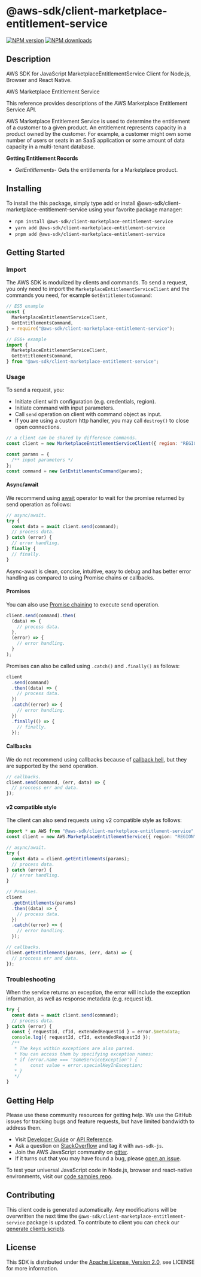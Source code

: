 # @aws-sdk/client-marketplace-entitlement-service

[![NPM version](https://img.shields.io/npm/v/@aws-sdk/client-marketplace-entitlement-service/latest.svg)](https://www.npmjs.com/package/@aws-sdk/client-marketplace-entitlement-service)
[![NPM downloads](https://img.shields.io/npm/dm/@aws-sdk/client-marketplace-entitlement-service.svg)](https://www.npmjs.com/package/@aws-sdk/client-marketplace-entitlement-service)

## Description

AWS SDK for JavaScript MarketplaceEntitlementService Client for Node.js, Browser and React Native.

<fullname>AWS Marketplace Entitlement Service</fullname>

<p>This reference provides descriptions of the AWS Marketplace Entitlement Service
API.</p>
<p>AWS Marketplace Entitlement Service is used to determine the entitlement of a customer to
a given product. An entitlement represents capacity in a product owned by the customer. For
example, a customer might own some number of users or seats in an SaaS application or some
amount of data capacity in a multi-tenant database.</p>
<p>
<b>Getting Entitlement Records</b>
</p>
<ul>
<li>
<p>
<i>GetEntitlements</i>- Gets the entitlements for a Marketplace
product.</p>
</li>
</ul>

## Installing

To install the this package, simply type add or install @aws-sdk/client-marketplace-entitlement-service
using your favorite package manager:

- `npm install @aws-sdk/client-marketplace-entitlement-service`
- `yarn add @aws-sdk/client-marketplace-entitlement-service`
- `pnpm add @aws-sdk/client-marketplace-entitlement-service`

## Getting Started

### Import

The AWS SDK is modulized by clients and commands.
To send a request, you only need to import the `MarketplaceEntitlementServiceClient` and
the commands you need, for example `GetEntitlementsCommand`:

```js
// ES5 example
const {
  MarketplaceEntitlementServiceClient,
  GetEntitlementsCommand,
} = require("@aws-sdk/client-marketplace-entitlement-service");
```

```ts
// ES6+ example
import {
  MarketplaceEntitlementServiceClient,
  GetEntitlementsCommand,
} from "@aws-sdk/client-marketplace-entitlement-service";
```

### Usage

To send a request, you:

- Initiate client with configuration (e.g. credentials, region).
- Initiate command with input parameters.
- Call `send` operation on client with command object as input.
- If you are using a custom http handler, you may call `destroy()` to close open connections.

```js
// a client can be shared by difference commands.
const client = new MarketplaceEntitlementServiceClient({ region: "REGION" });

const params = {
  /** input parameters */
};
const command = new GetEntitlementsCommand(params);
```

#### Async/await

We recommend using [await](https://developer.mozilla.org/en-US/docs/Web/JavaScript/Reference/Operators/await)
operator to wait for the promise returned by send operation as follows:

```js
// async/await.
try {
  const data = await client.send(command);
  // process data.
} catch (error) {
  // error handling.
} finally {
  // finally.
}
```

Async-await is clean, concise, intuitive, easy to debug and has better error handling
as compared to using Promise chains or callbacks.

#### Promises

You can also use [Promise chaining](https://developer.mozilla.org/en-US/docs/Web/JavaScript/Guide/Using_promises#chaining)
to execute send operation.

```js
client.send(command).then(
  (data) => {
    // process data.
  },
  (error) => {
    // error handling.
  }
);
```

Promises can also be called using `.catch()` and `.finally()` as follows:

```js
client
  .send(command)
  .then((data) => {
    // process data.
  })
  .catch((error) => {
    // error handling.
  })
  .finally(() => {
    // finally.
  });
```

#### Callbacks

We do not recommend using callbacks because of [callback hell](http://callbackhell.com/),
but they are supported by the send operation.

```js
// callbacks.
client.send(command, (err, data) => {
  // proccess err and data.
});
```

#### v2 compatible style

The client can also send requests using v2 compatible style as follows:

```ts
import * as AWS from "@aws-sdk/client-marketplace-entitlement-service";
const client = new AWS.MarketplaceEntitlementService({ region: "REGION" });

// async/await.
try {
  const data = client.getEntitlements(params);
  // process data.
} catch (error) {
  // error handling.
}

// Promises.
client
  .getEntitlements(params)
  .then((data) => {
    // process data.
  })
  .catch((error) => {
    // error handling.
  });

// callbacks.
client.getEntitlements(params, (err, data) => {
  // proccess err and data.
});
```

### Troubleshooting

When the service returns an exception, the error will include the exception information,
as well as response metadata (e.g. request id).

```js
try {
  const data = await client.send(command);
  // process data.
} catch (error) {
  const { requestId, cfId, extendedRequestId } = error.$metadata;
  console.log({ requestId, cfId, extendedRequestId });
  /**
   * The keys within exceptions are also parsed.
   * You can access them by specifying exception names:
   * if (error.name === 'SomeServiceException') {
   *     const value = error.specialKeyInException;
   * }
   */
}
```

## Getting Help

Please use these community resources for getting help.
We use the GitHub issues for tracking bugs and feature requests, but have limited bandwidth to address them.

- Visit [Developer Guide](https://docs.aws.amazon.com/sdk-for-javascript/v3/developer-guide/welcome.html)
  or [API Reference](https://docs.aws.amazon.com/AWSJavaScriptSDK/v3/latest/index.html).
- Ask a question on [StackOverflow](https://stackoverflow.com/questions/tagged/aws-sdk-js) and tag it with `aws-sdk-js`.
- Join the AWS JavaScript community on [gitter](https://gitter.im/aws/aws-sdk-js-v3).
- If it turns out that you may have found a bug, please [open an issue](https://github.com/aws/aws-sdk-js-v3/issues/new/choose).

To test your universal JavaScript code in Node.js, browser and react-native environments,
visit our [code samples repo](https://github.com/aws-samples/aws-sdk-js-tests).

## Contributing

This client code is generated automatically. Any modifications will be overwritten the next time the `@aws-sdk/client-marketplace-entitlement-service` package is updated.
To contribute to client you can check our [generate clients scripts](https://github.com/aws/aws-sdk-js-v3/tree/master/scripts/generate-clients).

## License

This SDK is distributed under the
[Apache License, Version 2.0](http://www.apache.org/licenses/LICENSE-2.0),
see LICENSE for more information.
